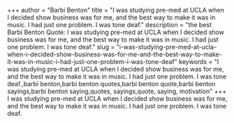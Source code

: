 +++
author = "Barbi Benton"
title = "I was studying pre-med at UCLA when I decided show business was for me, and the best way to make it was in music. I had just one problem. I was tone deaf."
description = "the best Barbi Benton Quote: I was studying pre-med at UCLA when I decided show business was for me, and the best way to make it was in music. I had just one problem. I was tone deaf."
slug = "i-was-studying-pre-med-at-ucla-when-i-decided-show-business-was-for-me-and-the-best-way-to-make-it-was-in-music-i-had-just-one-problem-i-was-tone-deaf"
keywords = "I was studying pre-med at UCLA when I decided show business was for me, and the best way to make it was in music. I had just one problem. I was tone deaf.,barbi benton,barbi benton quotes,barbi benton quote,barbi benton sayings,barbi benton saying,quotes, sayings,quote, saying, motivation"
+++
I was studying pre-med at UCLA when I decided show business was for me, and the best way to make it was in music. I had just one problem. I was tone deaf.
